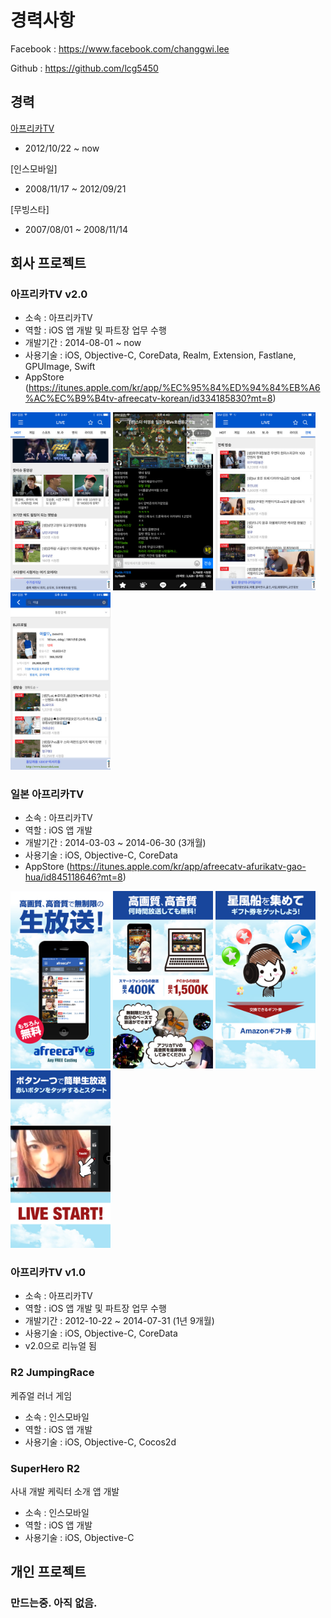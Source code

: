 # 경력사항

Facebook : https://www.facebook.com/changgwi.lee

Github : https://github.com/lcg5450

## 경력

[아프리카TV](http://www.afreecatv.com/)
- 2012/10/22 ~ now

[인스모바일]
- 2008/11/17 ~ 2012/09/21

[무빙스타]
- 2007/08/01 ~ 2008/11/14


## 회사 프로젝트

### 아프리카TV v2.0
- 소속 : 아프리카TV
- 역할 : iOS 앱 개발 및 파트장 업무 수행
- 개발기간 : 2014-08-01 ~ now
- 사용기술 : iOS, Objective-C, CoreData, Realm, Extension, Fastlane, GPUImage, Swift
- AppStore (https://itunes.apple.com/kr/app/%EC%95%84%ED%94%84%EB%A6%AC%EC%B9%B4tv-afreecatv-korean/id334185830?mt=8)

<img src="images/afreecatv2_1.jpeg" width="160"/> <img src="images/afreecatv2_2.jpeg" width="160"/> <img src="images/afreecatv2_4.jpeg" width="160"/> <img src="images/afreecatv2_3.jpeg" width="160"/>

### 일본 아프리카TV
- 소속 : 아프리카TV
- 역할 : iOS 앱 개발
- 개발기간 : 2014-03-03 ~ 2014-06-30 (3개월)
- 사용기술 : iOS, Objective-C, CoreData
- AppStore (https://itunes.apple.com/kr/app/afreecatv-afurikatv-gao-hua/id845118646?mt=8)

<img src="images/japanafreecatv_1.jpeg" width="160"/> <img src="images/japanafreecatv_2.jpeg" width="160"/> <img src="images/japanafreecatv_3.jpeg" width="160"/> <img src="images/japanafreecatv_4.jpeg" width="160"/>

### 아프리카TV v1.0
- 소속 : 아프리카TV
- 역할 : iOS 앱 개발 및 파트장 업무 수행
- 개발기간 : 2012-10-22 ~ 2014-07-31 (1년 9개월)
- 사용기술 : iOS, Objective-C, CoreData
- v2.0으로 리뉴얼 됨


### R2 JumpingRace
케쥬얼 러너 게임
- 소속 : 인스모바일
- 역할 : iOS 앱 개발
- 사용기술 : iOS, Objective-C, Cocos2d

### SuperHero R2
사내 개발 케릭터 소개 앱 개발
- 소속 : 인스모바일
- 역할 : iOS 앱 개발
- 사용기술 : iOS, Objective-C


## 개인 프로젝트

### 만드는중. 아직 없음.





